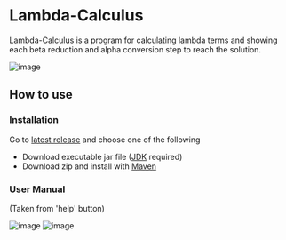 # Lambda-Calculus
Lambda-Calculus is a program for calculating lambda terms and showing each beta reduction and alpha conversion step to reach the solution.

![image](https://user-images.githubusercontent.com/60702381/140508078-fe7a0940-a25e-4bc1-b735-c95d753de262.png)


## How to use
### Installation
Go to [latest release](https://github.com/ePro-lab/Lambda-Calculus/releases/latest) and choose one of the following
* Download executable jar file ([JDK](https://www.oracle.com/java/technologies/downloads/) required)
* Download zip and install with [Maven](https://maven.apache.org/)
 
 ### User Manual
 (Taken from 'help' button)
 
![image](https://user-images.githubusercontent.com/60702381/140502205-22599da7-7f91-4dec-a7d2-e62e4ac308e6.png)
![image](https://user-images.githubusercontent.com/60702381/140502264-b7f01ffe-79f4-40a0-8d9a-43743f6852dc.png)
